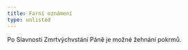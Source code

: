 ```yaml
---
title: Farní oznámení
type: unlisted
---
```


Po Slavnosti Zmrtvýchvstání Páně je možné žehnání pokrmů.